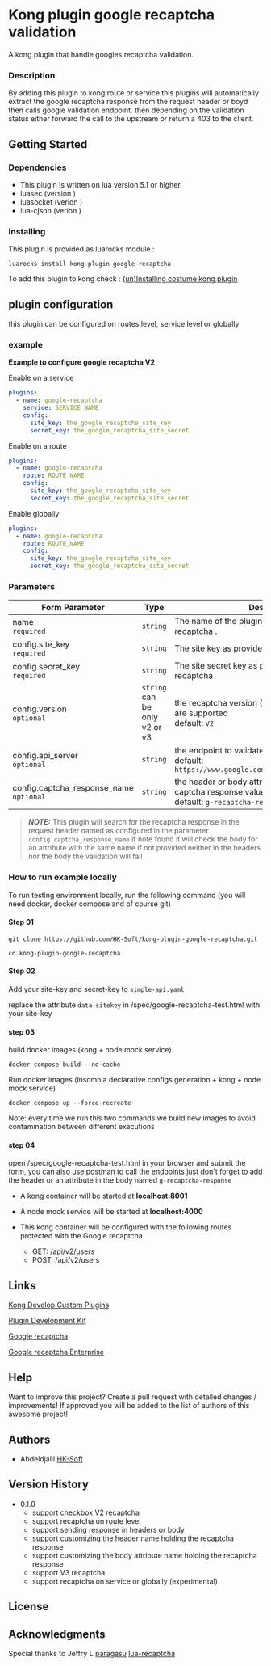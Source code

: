 # Kong plugin google recaptcha validation

A kong plugin that handle googles recaptcha validation.

### Description

By adding this plugin to kong route or service this plugins will automatically extract the google recaptcha response from
the request header or boyd then calls google validation endpoint. then depending on the validation status either
forward the call to the upstream or return a 403 to the client.

## Getting Started

### Dependencies

* This plugin is written on lua version 5.1 or higher.
* luasec (version )
* luasocket (verion )
* lua-cjson (verion )

### Installing

This plugin is provided as luarocks module :

```shell
luarocks install kong-plugin-google-recaptcha
```

To add this plugin to kong
check : [(un)Installing costume kong plugin ](https://docs.konghq.com/gateway/latest/plugin-development/distribution/)

## plugin configuration

this plugin can be configured on routes level, service level or globally

### example

**Example to configure google recaptcha V2**

Enable on a service

```yaml
plugins:
  - name: google-recaptcha
    service: SERVICE_NAME
    config:
      site_key: the_google_recaptcha_site_key
      secret_key: the_google_recaptcha_site_secret
```

Enable on a route

```yaml
plugins:
  - name: google-recaptcha
    route: ROUTE_NAME
    config:
      site_key: the_google_recaptcha_site_key
      secret_key: the_google_recaptcha_site_secret
```

Enable globally

```yaml
plugins:
  - name: google-recaptcha
    route: ROUTE_NAME
    config:
      site_key: the_google_recaptcha_site_key
      secret_key: the_google_recaptcha_site_secret
```

### Parameters

| Form Parameter                                  | Type                                | Description                                                                                                     |
|-------------------------------------------------|-------------------------------------|-----------------------------------------------------------------------------------------------------------------|
| name <br/>  `required`                          | `string`                            | The name of the plugin, in this case google-recaptcha .                                                         |
| config.site_key <br/>  `required`               | `string`                            | The site key as provided by google recaptcha                                                                    |
| config.secret_key <br/>  `required`             | `string`                            | The site secret key as provided by google recaptcha                                                             |                                                      |
| config.version <br/>  `optional`                | `string` <br/> can be only v2 or v3 | the recaptcha version (only V2 checkbox and V3 are supported  <br/> default: `V2`                               |
| config.api_server <br/>   `optional`            | `string`                            | the endpoint to validate the response  <br/> default: `https://www.google.com/recaptcha/api/siteverify`         |
| config.captcha_response_name <br/>   `optional` | `string`                            | the header or body attribute name used to hold the captcha response value <br/> default: `g-recaptcha-response` |

> **_NOTE:_**  This plugin will search for the recaptcha response in the request header named as configured in the
> parameter `config.captcha_response_name` if note found it will check the body for an attribute with the same name if
> not
> provided neither in the headers nor the body the validation will fail

### How to run example locally

To run testing environment locally, run the following command (you will need docker, docker compose and of course git)

#### Step 01

```shell
git clone https://github.com/HK-Soft/kong-plugin-google-recaptcha.git
```

```shell
cd kong-plugin-google-recaptcha
```

#### Step 02

Add your site-key and secret-key to `simple-api.yaml`

replace the attribute `data-sitekey` in /spec/google-recaptcha-test.html with your site-key

#### step 03
build docker images (kong + node mock service)
```shell
docker compose build --no-cache
```

Run docker images (insomnia declarative configs generation + kong + node mock service)
```shell
docker compose up --force-recreate
```

Note: every time we run this two commands we build new images to avoid contamination between different executions

#### step 04

open /spec/google-recaptcha-test.html in your browser and submit the form, you can also use postman to call the
endpoints just don't forget to add the header or an attribute in the body named  `g-recaptcha-response`

- A kong container will be started at **localhost:8001**

- A node mock service will be started at **localhost:4000**

- This kong container will be configured with the following routes protected with the Google recaptcha
    - GET: /api/v2/users
    - POST: /api/v2/users

## Links

[Kong Develop Custom Plugins](https://docs.konghq.com/gateway/latest/plugin-development/)

[Plugin Development Kit](https://docs.konghq.com/gateway/3.0.x/plugin-development/pdk/)

[Google recaptcha](https://www.google.com/recaptcha/admin)

[Google recaptcha Enterprise](https://console.cloud.google.com/marketplace/product/google/recaptchaenterprise.googleapis.com)

## Help

Want to improve this project? Create a pull request with detailed changes / improvements! If approved you will be added
to the list of authors of this awesome project!

## Authors

* Abdeldjalil [HK-Soft](https://github.com/HK-Soft)

## Version History

* 0.1.0
  * support checkbox V2 recaptcha
  * support recaptcha on route level
  * support sending response in headers or body
  * support customizing the header name holding the recaptcha response
  * support customizing the body attribute name holding the recaptcha response
  * support V3 recaptcha
  * support recaptcha on service or globally (experimental)

## License

## Acknowledgments

Special thanks to Jeffry L [paragasu](https://github.com/paragasu) [lua-recaptcha](https://github.com/paragasu/lua-recaptcha)

